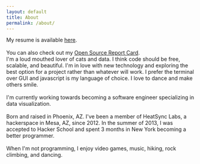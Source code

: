 ```yaml
---
layout: default
title: About
permalink: /about/
---
```

<div class='row about'>
<div class='col-sm-3'>
    My resume is available <a href='http://resume.github.io/?AlisamfP'>here</a>.
    <br><br>
    You can also check out my <a href="https://osrc.dfm.io/alisamfp/">Open Source Report Card</a>.
</div>
<div class = 'col-sm-9'>
    I'm a loud mouthed lover of cats and data. I think code should be free, scalable, and beautiful. I'm in love with new technology and exploring the best option for a project rather than whatever will work. I prefer the terminal over GUI and javascript is my language of choice. I love to dance and make others smile.
    <br><br>
    I'm currently working towards becoming a software engineer specializing in data visualization.
    <br><br>
    Born and raised in Phoenix, AZ. I've been a member of HeatSync Labs, a hackerspace in Mesa, AZ, since 2012. In the summer of 2013, I was accepted to Hacker School and spent 3 months in New York becoming a better programmer.
    <br><br>
    When I'm not programming, I enjoy video games, music, hiking, rock climbing, and dancing.
</div>
<br>
</div>